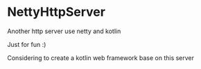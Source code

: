 # NettyHttpServer

Another http server use netty and kotlin

Just for fun :)

Considering to create a kotlin web framework base on this server